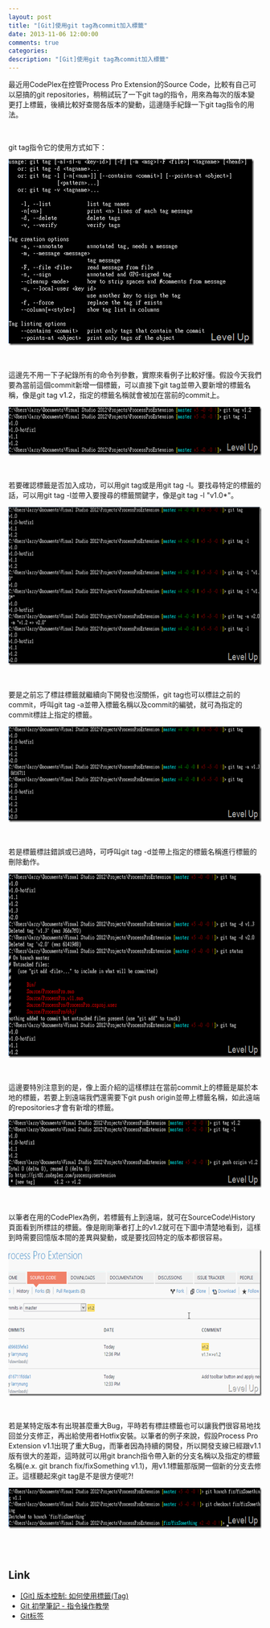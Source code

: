 ```yaml
---
layout: post
title: "[Git]使用git tag為commit加入標籤"
date: 2013-11-06 12:00:00
comments: true
categories: 
description: "[Git]使用git tag為commit加入標籤"
---
```

<p>最近用CodePlex在控管Process Pro Extension的Source Code，比較有自己可以惡搞的git repositories，稍稍試玩了一下git tag的指令，用來為每次的版本變更打上標籤，後續比較好查閱各版本的變動，這邊隨手紀錄一下git tag指令的用法。</p>  <p> </p>  <p>git tag指令它的使用方式如下：</p>  <p><img style="border-top: 0px; border-right: 0px; border-bottom: 0px; border-left: 0px" border="0" alt="image" src="\images\posts\bf64055e-dcdb-4bf4-befa-f41ce0e0f0a2\image14_thumb.png" width="489" height="370" /></a></p>  <p> </p>  <p>這邊先不用一下子紀錄所有的命令列參數，實際來看例子比較好懂。假設今天我們要為當前這個commit新增一個標籤，可以直接下git tag並帶入要新增的標籤名稱，像是git tag v1.2，指定的標籤名稱就會被加在當前的commit上。</p>  <p><a href="http://files.dotblogs.com.tw/larrynung/1303/5205954603ec_14B07/image_2.png"><img style="border-top: 0px; border-right: 0px; border-bottom: 0px; border-left: 0px" border="0" alt="image" src="\images\posts\bf64055e-dcdb-4bf4-befa-f41ce0e0f0a2\image_thumb.png" width="626" height="97" /></a> </p>  <p> </p>  <p>若要確認標籤是否加入成功，可以用git tag或是用git tag -l。要找尋特定的標籤的話，可以用git tag -l並帶入要搜尋的標籤關鍵字，像是git tag -l "v1.0*"。</p>  <p><a href="http://files.dotblogs.com.tw/larrynung/1303/5205954603ec_14B07/image17.png"><img style="border-top: 0px; border-right: 0px; border-bottom: 0px; border-left: 0px" border="0" alt="image" src="\images\posts\bf64055e-dcdb-4bf4-befa-f41ce0e0f0a2\image17_thumb.png" width="644" height="314" /></a> </p>  <p> </p>  <p>要是之前忘了標註標籤就繼續向下開發也沒關係，git tag也可以標註之前的commit，呼叫git tag -a並帶入標籤名稱以及commit的編號，就可為指定的commit標註上指定的標籤。</p>  <p><a href="http://files.dotblogs.com.tw/larrynung/1303/5205954603ec_14B07/image20.png"><img style="border-top: 0px; border-right: 0px; border-bottom: 0px; border-left: 0px" border="0" alt="image" src="\images\posts\bf64055e-dcdb-4bf4-befa-f41ce0e0f0a2\image20_thumb.png" width="644" height="190" /></a> </p>  <p> </p>  <p>若是標籤標註錯誤或已過時，可呼叫git tag -d並帶上指定的標籤名稱進行標籤的刪除動作。</p>  <p><a href="http://files.dotblogs.com.tw/larrynung/1303/5205954603ec_14B07/image26.png"><img style="border-top: 0px; border-right: 0px; border-bottom: 0px; border-left: 0px" border="0" alt="image" src="\images\posts\bf64055e-dcdb-4bf4-befa-f41ce0e0f0a2\image26_thumb.png" width="644" height="366" /></a> </p>  <p> </p>  <p>這邊要特別注意到的是，像上面介紹的這樣標註在當前commit上的標籤是屬於本地的標籤，若要上到遠端我們還需要下git push origin並帶上標籤名稱，如此遠端的repositories才會有新增的標籤。</p>  <p><a href="http://files.dotblogs.com.tw/larrynung/1303/5205954603ec_14B07/image3.png"><img style="border-top: 0px; border-right: 0px; border-bottom: 0px; border-left: 0px" border="0" alt="image" src="\images\posts\bf64055e-dcdb-4bf4-befa-f41ce0e0f0a2\image3_thumb.png" width="644" height="136" /></a> </p>  <p> </p>  <p>以筆者在用的CodePlex為例，若標籤有上到遠端，就可在SourceCode\History頁面看到所標註的標籤。像是剛剛筆者打上的v1.2就可在下圖中清楚地看到，這樣到時需要回憶版本間的差異與變動，或是要找回特定的版本都很容易。</p>  <p><a href="http://files.dotblogs.com.tw/larrynung/1303/5205954603ec_14B07/image6.png"><img style="border-top: 0px; border-right: 0px; border-bottom: 0px; border-left: 0px" border="0" alt="image" src="\images\posts\bf64055e-dcdb-4bf4-befa-f41ce0e0f0a2\image6_thumb.png" width="644" height="292" /></a> </p>  <p> </p>  <p>若是某特定版本有出現甚麼重大Bug，平時若有標註標籤也可以讓我們很容易地找回並分支修正，再出給使用者Hotfix安裝。以筆者的例子來說，假設Process Pro Extension v1.1出現了重大Bug，而筆者因為持續的開發，所以開發支線已經跟v1.1版有很大的差距，這時就可以用git branch指令帶入新的分支名稱以及指定的標籤名稱(e.x. git branch fix/fixSomething v1.1)，用v1.1標籤那版開一個新的分支去修正。這樣聽起來git tag是不是很方便呢?!</p>  <p><a href="http://files.dotblogs.com.tw/larrynung/1303/5205954603ec_14B07/image35.png"><img style="border-top: 0px; border-right: 0px; border-bottom: 0px; border-left: 0px" border="0" alt="image" src="\images\posts\bf64055e-dcdb-4bf4-befa-f41ce0e0f0a2\image35_thumb.png" width="644" height="81" /></a> </p>  <p> </p>  <h2>Link</h2>  <ul>   <li><a href="http://blog.wu-boy.com/2010/11/git-%E7%89%88%E6%9C%AC%E6%8E%A7%E5%88%B6-%E5%A6%82%E4%BD%95%E4%BD%BF%E7%94%A8%E6%A8%99%E7%B1%A4tag/" target="_blank">[Git] 版本控制: 如何使用標籤(Tag)</a> </li>    <li><a href="http://blog.longwin.com.tw/2009/05/git-learn-initial-command-2009/" target="_blank">Git 初學筆記 - 指令操作教學</a></li>    <li><a href="http://gitbook.liuhui998.com/3_7.html" target="_blank">Git标签</li> </ul>